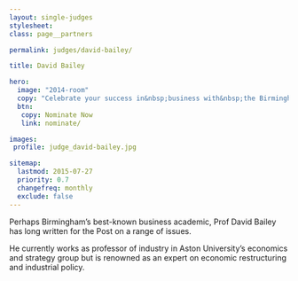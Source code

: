 ```yaml
---
layout: single-judges
stylesheet:
class: page__partners

permalink: judges/david-bailey/

title: David Bailey

hero:
  image: "2014-room"
  copy: "Celebrate your success in&nbsp;business with&nbsp;the Birmingham&nbsp;Post"
  btn:
   copy: Nominate Now
   link: nominate/

images:
 profile: judge_david-bailey.jpg

sitemap:
  lastmod: 2015-07-27
  priority: 0.7
  changefreq: monthly
  exclude: false
---
```


Perhaps Birmingham&rsquo;s best-known business academic, Prof David Bailey has long written for the Post on a range of issues.

He currently works as professor of industry in Aston University&rsquo;s economics and strategy group but is renowned as an expert on economic restructuring and industrial policy.
